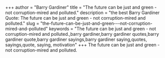 +++
author = "Barry Gardiner"
title = "The future can be just and green - not corruption-mired and polluted."
description = "the best Barry Gardiner Quote: The future can be just and green - not corruption-mired and polluted."
slug = "the-future-can-be-just-and-green---not-corruption-mired-and-polluted"
keywords = "The future can be just and green - not corruption-mired and polluted.,barry gardiner,barry gardiner quotes,barry gardiner quote,barry gardiner sayings,barry gardiner saying,quotes, sayings,quote, saying, motivation"
+++
The future can be just and green - not corruption-mired and polluted.
